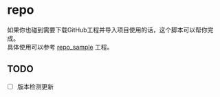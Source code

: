 # repo

如果你也碰到需要下载GitHub工程并导入项目使用的话，这个脚本可以帮你完成。  
具体使用可以参考 [repo_sample](https://github.com/java-module/repo_sample) 工程。

## TODO
- [ ] 版本检测更新
